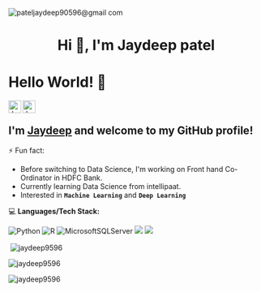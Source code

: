 ![pateljaydeep90596@gmail com](https://user-images.githubusercontent.com/106006755/220545239-d6a98c73-725a-4716-b2ee-1fb70d9aa7e4.gif)

<h1 align="center">Hi 👋, I'm Jaydeep patel</h1> 

# Hello World! 👋


<a href="https://www.linkedin.com/in/9596-jaydeep-patel/">
  <img align="left" alt="Jaydeep's Linkedin" width="25px" src="https://cdn.jsdelivr.net/npm/simple-icons@v3/icons/linkedin.svg" />
</a>
<a href="https://github.com/Jaydeep9596">
  <img align="left" alt="Jaydeep's Github" width="25px" src="https://cdn.jsdelivr.net/npm/simple-icons@v3/icons/github.svg" />
</a>
<br />

## I'm [**Jaydeep**](https://www.linkedin.com/in/9596-jaydeep-patel/) and welcome to my GitHub profile!

⚡ Fun fact:

- Before switching to Data Science, I'm working on Front hand Co-Ordinator in HDFC Bank.
- Currently learning Data Science from intellipaat.
- Interested in  **`Machine Learning`** and **`Deep Learning`**
 
💻  **Languages/Tech Stack:** 

![Python](https://img.shields.io/badge/python-3670A0?style=for-the-badge&logo=python&logoColor=ffdd54) ![R](https://img.shields.io/badge/r-%23276DC3.svg?style=for-the-badge&logo=r&logoColor=white) ![MicrosoftSQLServer](https://img.shields.io/badge/Microsoft%20SQL%20Sever-CC2927?style=for-the-badge&logo=microsoft%20sql%20server&logoColor=white)  <img src="https://img.shields.io/badge/PowerBI-F2C811?style=for-the-badge&logo=Power%20BI&logoColor=white">  <img src="https://img.shields.io/badge/Jupyter-F37626.svg?&style=for-the-badge&logo=Jupyter&logoColor=white">  


<p>&nbsp;<img align="center" src="https://github-readme-stats.vercel.app/api?username=jaydeep9596&show_icons=true&locale=en" alt="jaydeep9596" /></p>

<p><img align="center" src="https://github-readme-streak-stats.herokuapp.com/?user=jaydeep9596&" alt="jaydeep9596" /></p>

<p><img align="left" src="https://github-readme-stats.vercel.app/api/top-langs?username=jaydeep9596&show_icons=true&locale=en&layout=compact" alt="jaydeep9596" /></p>
